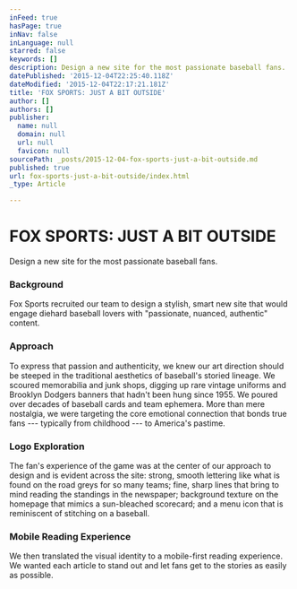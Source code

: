 ```yaml
---
inFeed: true
hasPage: true
inNav: false
inLanguage: null
starred: false
keywords: []
description: Design a new site for the most passionate baseball fans.
datePublished: '2015-12-04T22:25:40.118Z'
dateModified: '2015-12-04T22:17:21.181Z'
title: 'FOX SPORTS: JUST A BIT OUTSIDE'
author: []
authors: []
publisher:
  name: null
  domain: null
  url: null
  favicon: null
sourcePath: _posts/2015-12-04-fox-sports-just-a-bit-outside.md
published: true
url: fox-sports-just-a-bit-outside/index.html
_type: Article

---
```

# FOX SPORTS: JUST A BIT OUTSIDE

Design a new site for the most passionate baseball fans.

### Background

Fox Sports recruited our team to design a stylish, smart new site that would engage diehard baseball lovers with "passionate, nuanced, authentic" content.

### Approach

To express that passion and authenticity, we knew our art direction should be steeped in the traditional aesthetics of baseball's storied lineage. We scoured memorabilia and junk shops, digging up rare vintage uniforms and Brooklyn Dodgers banners that hadn't been hung since 1955\. We poured over decades of baseball cards and team ephemera. More than mere nostalgia, we were targeting the core emotional connection that bonds true fans --- typically from childhood --- to America's pastime.

### Logo Exploration

The fan's experience of the game was at the center of our approach to design and is evident across the site: strong, smooth lettering like what is found on the road greys for so many teams; fine, sharp lines that bring to mind reading the standings in the newspaper; background texture on the homepage that mimics a sun-bleached scorecard; and a menu icon that is reminiscent of stitching on a baseball.

### Mobile Reading Experience

We then translated the visual identity to a mobile-first reading experience. We wanted each article to stand out and let fans get to the stories as easily as possible.
